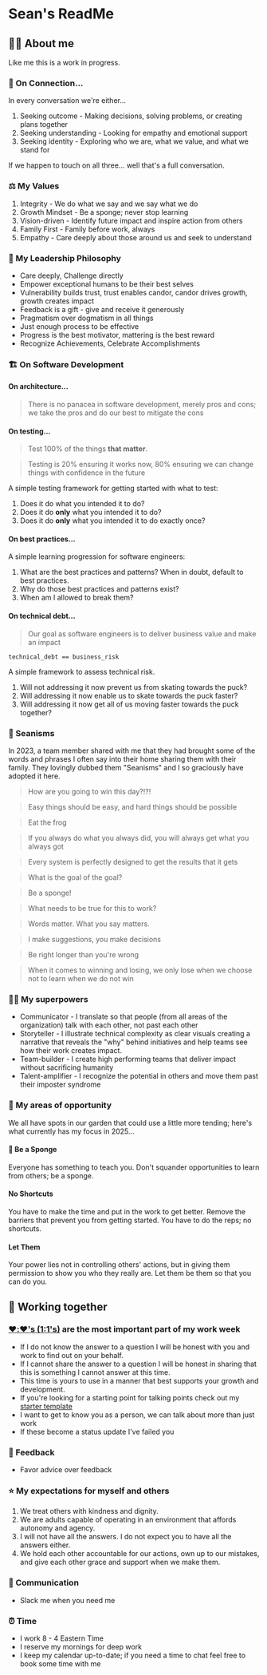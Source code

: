 # Sean's ReadMe

## 👨‍💻 About me

Like me this is a work in progress.

### 🤙 On Connection...

In every conversation we're either...

1. Seeking outcome - Making decisions, solving problems, or creating plans together
2. Seeking understanding - Looking for empathy and emotional support
3. Seeking identity - Exploring who we are, what we value, and what we stand for

If we happen to touch on all three... well that's a full conversation.

### ⚖️ My Values

1. Integrity - We do what we say and we say what we do
2. Growth Mindset - Be a sponge; never stop learning
3. Vision-driven - Identify future impact and inspire action from others
4. Family First - Family before work, always
5. Empathy - Care deeply about those around us and seek to understand

### 🧠 My Leadership Philosophy

* Care deeply, Challenge directly
* Empower exceptional humans to be their best selves
* Vulnerability builds trust, trust enables candor, candor drives growth, growth creates impact
* Feedback is a gift - give and receive it generously
* Pragmatism over dogmatism in all things
* Just enough process to be effective
* Progress is the best motivator, mattering is the best reward
* Recognize Achievements, Celebrate Accomplishments

###  🏗️ On Software Development

#### On architecture...

> There is no panacea in software development, merely pros and cons; we take the pros and do our best to mitigate the cons

#### On testing...

> Test 100% of the things **that matter**.

> Testing is 20% ensuring it works now, 80% ensuring we can change things with confidence in the future

A simple testing framework for getting started with what to test:

1. Does it do what you intended it to do?
2. Does it do **only** what you intended it to do?
3. Does it do **only** what you intended it to do exactly once?

#### On best practices...

A simple learning progression for software engineers:

1. What are the best practices and patterns? When in doubt, default to best practices.
2. Why do those best practices and patterns exist?
3. When am I allowed to break them?

#### On technical debt...

> Our goal as software engineers is to deliver business value and make an impact

`technical_debt == business_risk`

A simple framework to assess technical risk.

1. Will not addressing it now prevent us from skating towards the puck?
2. Will addressing it now enable us to skate towards the puck faster?
3. Will addressing it now get all of us moving faster towards the puck together?

### 💎 Seanisms

In 2023, a team member shared with me that they had brought some of the words and phrases I often say into their home sharing them with their family. They lovingly dubbed them "Seanisms" and I so graciously have adopted it here.

> How are you going to win this day?!?!

> Easy things should be easy, and hard things should be possible

> Eat the frog

> If you always do what you always did, you will always get what you always got

> Every system is perfectly designed to get the results that it gets

> What is the goal of the goal?

> Be a sponge!

> What needs to be true for this to work?

> Words matter. What you say matters.

> I make suggestions, you make decisions

> Be right longer than you're wrong

> When it comes to winning and losing, we only lose when we choose not to learn when we do not win

### 🦸‍♂️ My superpowers

* Communicator - I translate so that people (from all areas of the organization) talk with each other, not past each other
* Storyteller - I illustrate technical complexity as clear visuals creating a narrative that reveals the "why" behind initiatives and help teams see how their work creates impact.
* Team-builder - I create high performing teams that deliver impact without sacrificing humanity
* Talent-amplifier - I recognize the potential in others and move them past their imposter syndrome

### 🌱 My areas of opportunity

We all have spots in our garden that could use a little more tending; here's what currently has my focus in 2025...

#### 🧽 Be a Sponge

Everyone has something to teach you. Don't squander opportunities to learn from others; be a sponge.

#### No Shortcuts

You have to make the time and put in the work to get better. Remove the barriers that prevent you from getting started. You have to do the reps; no shortcuts.

#### Let Them

Your power lies not in controlling others' actions, but in giving them permission to show you who they really are. Let them be them so that you can do you.

## 🤝 Working together

### [❤️:❤️'s (1:1's)](one-on-ones.md) are the most important part of my work week

* If I do not know the answer to a question I will be honest with you and work to find out on your behalf.
* If I cannot share the answer to a question I will be honest in sharing that this is something I cannot answer at this time.
* This time is yours to use in a manner that best supports your growth and development.
* If you're looking for a starting point for talking points check out my [starter template](one-on-ones.md)
* I want to get to know you as a person, we can talk about more than just work
* If these become a status update I've failed you

### 🎁 Feedback

* Favor advice over feedback

### ⭐ My expectations for myself and others

1. We treat others with kindness and dignity.
2. We are adults capable of operating in an environment that affords autonomy and agency.
3. I will not have all the answers. I do not expect you to have all the answers either.
4. We hold each other accountable for our actions, own up to our mistakes, and give each other grace and support when we make them.

### 💬 Communication

* Slack me when you need me

### ⏰ Time

* I work 8 - 4 Eastern Time
* I reserve my mornings for deep work
* I keep my calendar up-to-date; if you need a time to chat feel free to book some time with me
